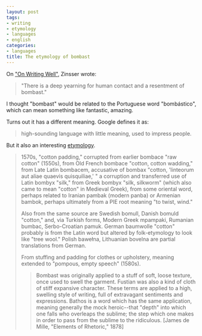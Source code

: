 ```yaml
---
layout: post
tags:
- writing
- etymology
- languages
- english
categories:
- languages
title: The etymology of bombast
---
```


On ["On Writing Well"](https://www.amazon.com/Writing-Well-Classic-Guide-Nonfiction/dp/0060891548),
Zinsser wrote:

>"There is a deep yearning for human contact and a resentment of bombast."

I thought "bombast" would be related to the Portuguese word "bombástico",
which can mean something like fantastic, amazing.

Turns out it has a different meaning. Google defines it as:

>high-sounding language with little meaning, used to impress people.
 
But it also an interesting [etymology](https://www.etymonline.com/word/bombast).

>1570s, "cotton padding," corrupted from earlier bombace "raw cotton" (1550s), from Old French bombace "cotton, cotton wadding," from Late Latin bombacem, accusative of bombax "cotton, 'linteorum aut aliae quaevis quisquiliae,' " a corruption and transferred use of Latin bombyx "silk," from Greek bombyx "silk, silkworm" (which also came to mean "cotton" in Medieval Greek), from some oriental word, perhaps related to Iranian pambak (modern panba) or Armenian bambok, perhaps ultimately from a PIE root meaning "to twist, wind."
>
>Also from the same source are Swedish bomull, Danish bomuld "cotton," and, via Turkish forms, Modern Greek mpampaki, Rumanian bumbac, Serbo-Croatian pamuk. German baumwolle "cotton" probably is from the Latin word but altered by folk-etymology to look like "tree wool." Polish bawełna, Lithuanian bovelna are partial translations from German.
>
>From stuffing and padding for clothes or upholstery, meaning extended to "pompous, empty speech" (1580s).
>
>>Bombast was originally applied to a stuff of soft, loose texture, once used to swell the garment. Fustian was also a kind of cloth of stiff expansive character. These terms are applied to a high, swelling style of writing, full of extravagant sentiments and expressions. Bathos is a word which has the same application, meaning generally the mock heroic--that "depth" into which one falls who overleaps the sublime; the step which one makes in order to pass from the sublime to the ridiculous. [James de Mille, "Elements of Rhetoric," 1878]
